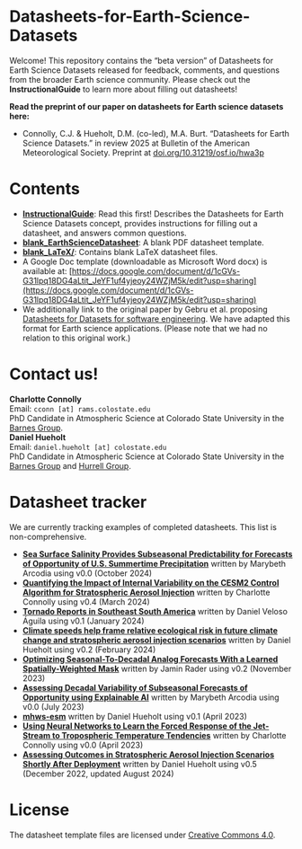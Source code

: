 # Datasheets-for-Earth-Science-Datasets
Welcome! This repository contains the “beta version” of Datasheets for Earth Science Datasets released for feedback, comments, and questions from the broader Earth science community. Please check out the **InstructionalGuide** to learn more about filling out datasheets!

**Read the preprint of our paper on datasheets for Earth science datasets here:**
* Connolly, C.J. & Hueholt, D.M. (co-led), M.A. Burt. “Datasheets for Earth Science Datasets.” in review 2025 at Bulletin of the American Meteorological Society. Preprint at [doi.org/10.31219/osf.io/hwa3p](https://doi.org/10.31219/osf.io/hwa3p)

# Contents
* [**InstructionalGuide**](https://github.com/dmhuehol/Datasheets-for-Earth-Science-Datasets/blob/main/InstructionalGuide.pdf): Read this first! Describes the Datasheets for Earth Science Datasets concept, provides instructions for filling out a datasheet, and answers common questions.
* [**blank_EarthScienceDatasheet**](https://github.com/dmhuehol/Datasheets-for-Earth-Science-Datasets/blob/main/blank_EarthScienceDatasheet.pdf): A blank PDF datasheet template.
* [**blank_LaTeX/**](https://github.com/dmhuehol/Datasheets-for-Earth-Science-Datasets/tree/main/blank_LaTeX): Contains blank LaTeX datasheet files.
* A Google Doc template (downloadable as Microsoft Word docx) is available at: [https://docs.google.com/document/d/1cGVs-G31lpq18DG4aLtit_JeYF1uf4yjeoy24WZjM5k/edit?usp=sharing](https://docs.google.com/document/d/1cGVs-G31lpq18DG4aLtit_JeYF1uf4yjeoy24WZjM5k/edit?usp=sharing)
* We additionally link to the original paper by Gebru et al. proposing [Datasheets for Datasets for software engineering](https://cacm.acm.org/magazines/2021/12/256932-datasheets-for-datasets/abstract). We have adapted this format for Earth science applications. (Please note that we had no relation to this original work.)

# Contact us! 
**Charlotte Connolly**  
Email: `cconn [at] rams.colostate.edu`  
PhD Candidate in Atmospheric Science at Colorado State University in the [Barnes Group](https://barnes.atmos.colostate.edu/).  
**Daniel Hueholt**  
Email: `daniel.hueholt [at] colostate.edu`  
PhD Candidate in Atmospheric Science at Colorado State University in the [Barnes Group](https://barnes.atmos.colostate.edu/) and [Hurrell Group](https://sites.google.com/rams.colostate.edu/hurrellgroup/home).

# Datasheet tracker
We are currently tracking examples of completed datasheets. This list is non-comprehensive.
* [**Sea Surface Salinity Provides Subseasonal Predictability for Forecasts of Opportunity of U.S. Summertime Precipitation**](https://github.com/mbarcodia/paper_salinity_s2s_predictor) written by Marybeth Arcodia using v0.0 (October 2024)
* [**Quantifying the Impact of Internal Variability on the CESM2 Control Algorithm for Stratospheric Aerosol Injection**](https://doi.org/10.5281/zenodo.10914568) written by Charlotte Connolly using v0.4 (March 2024)
* [**Tornado Reports in Southeast South America**](https://doi.org/10.5281/zenodo.10476311) written by Daniel Veloso Águila using v0.1 (January 2024)
* [**Climate speeds help frame relative ecological risk in future climate change and stratospheric aerosol injection scenarios**](https://doi.org/10.17605/OSF.IO/Z37ES) written by Daniel Hueholt using v0.2 (February 2024)
* [**Optimizing Seasonal-To-Decadal Analog Forecasts With a Learned Spatially-Weighted Mask**](https://doi.org/10.5281/zenodo.10386637) written by Jamin Rader using v0.2 (November 2023)
* [**Assessing Decadal Variability of Subseasonal Forecasts of Opportunity using Explainable AI**](https://github.com/mbarcodia/ERC23_paper_code/blob/main/ERC23_datasheet4datascientist.pdf) written by Marybeth Arcodia using v0.0 (July 2023)
* [**mhws-esm**](https://github.com/dmhuehol/mhws-esm/blob/main/Hueholt_DatasheetforMHWsARISE15_20230423.pdf) written by Daniel Hueholt using v0.1 (April 2023)
* [**Using Neural Networks to Learn the Forced Response of the Jet-Stream to Tropospheric Temperature Tendencies**](https://doi.org/10.5281/zenodo.7796265) written by Charlotte Connolly using v0.0 (April 2023)
* [**Assessing Outcomes in Stratospheric Aerosol Injection Scenarios Shortly After Deployment**](https://doi.org/10.17605/OSF.IO/5A2ZF) written by Daniel Hueholt using v0.5 (December 2022, updated August 2024)

# License
The datasheet template files are licensed under [Creative Commons 4.0](https://creativecommons.org/licenses/by/4.0/legalcode).
